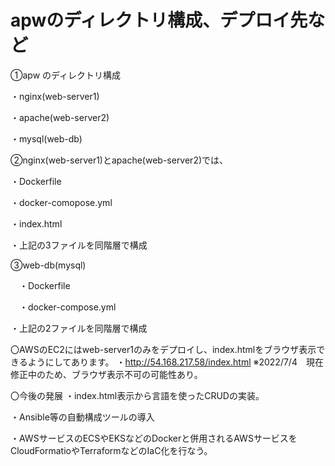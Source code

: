 # apwのディレクトリ構成、デプロイ先など
➀apw のディレクトリ構成

・nginx(web-server1)

・apache(web-server2)

・mysql(web-db)



➁nginx(web-server1)とapache(web-server2)では、

・Dockerfile

 ・docker-comopose.yml
 
 ・index.html
 
 
 ・上記の3ファイルを同階層で構成


➂web-db(mysql)

　・Dockerfile
 
　・docker-compose.yml
 
  ・上記の2ファイルを同階層で構成



〇AWSのEC2にはweb-server1のみをデプロイし、index.htmlをブラウザ表示できるようにしてあります。
・http://54.168.217.58/index.html
※2022/7/4　現在修正中のため、ブラウザ表示不可の可能性あり。


〇今後の発展
・index.html表示から言語を使ったCRUDの実装。

・Ansible等の自動構成ツールの導入

・AWSサービスのECSやEKSなどのDockerと併用されるAWSサービスをCloudFormatioやTerraformなどのIaC化を行なう。
